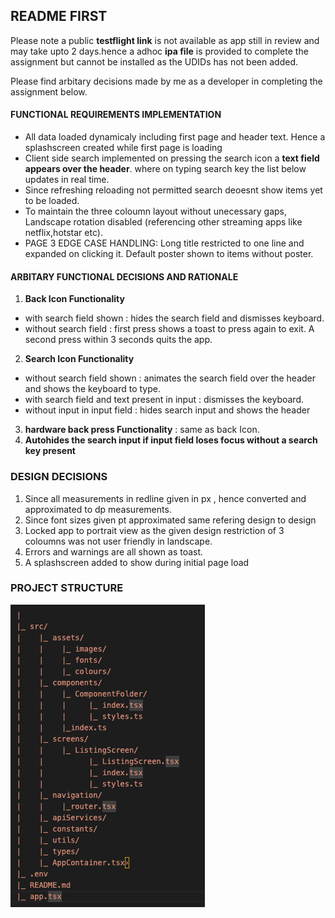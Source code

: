 
## README FIRST

Please note a public **testflight link** is not available as app still in review and may take upto 2 days.hence a adhoc **ipa file** is provided to complete the assignment but cannot be installed as the UDIDs has not been added.

Please find arbitary decisions made by me as a developer in completing the assignment below.




#### FUNCTIONAL REQUIREMENTS IMPLEMENTATION 
- All data loaded dynamicaly including first page and header text. Hence a splashscreen created while first page is loading
- Client side search implemented on pressing the search icon a **text field appears over the header**. where on typing search key the list below updates in real time. 
- Since refreshing reloading not permitted search deoesnt show items yet to be loaded.
- To maintain the three coloumn layout without unecessary gaps, Landscape rotation disabled (referencing other streaming apps like netflix,hotstar etc).
- PAGE 3 EDGE CASE HANDLING: Long title restricted to one line and expanded on clicking it. Default poster shown to items without poster.

#### ARBITARY FUNCTIONAL DECISIONS AND RATIONALE
1. **Back Icon Functionality** 
- with search field shown : hides the search field and dismisses keyboard.
- without search field : first press shows a toast to press again to exit. A second press within 3 seconds quits the app.
2. **Search Icon Functionality** 
- without search field shown : animates the search field over the header and shows the keyboard to type.
- with search field and text present in input : dismisses the keyboard.
- without input in input field : hides search input and shows the header
3. **hardware back press Functionality** : same as back  Icon.
4. **Autohides the search input if input field loses focus without a search key present**
### DESIGN DECISIONS
1. Since all measurements in redline given in px , hence converted and approximated to dp measurements.
2. Since font sizes given pt approximated same refering design to design
3. Locked app to portrait view as the given design restriction of 3 coloumns was not user friendly in landscape.
4. Errors and warnings are all shown as toast.
5. A splashscreen added to show during initial page load
### PROJECT STRUCTURE
![alt text](./screenshot.png)

